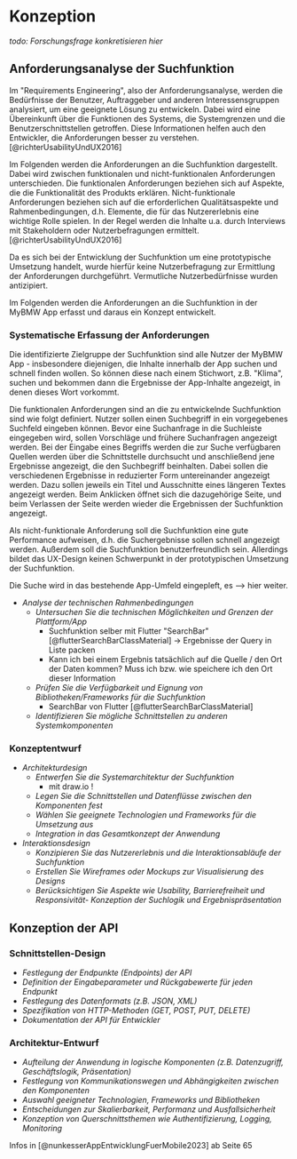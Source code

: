 # Konzeption

*todo: Forschungsfrage konkretisieren hier*

## Anforderungsanalyse der Suchfunktion

Im "Requirements Engineering", also der Anforderungsanalyse, werden die Bedürfnisse der Benutzer, Auftraggeber und anderen Interessensgruppen analysiert, um eine geeignete Lösung zu entwickeln. Dabei wird eine Übereinkunft über die Funktionen des Systems, die Systemgrenzen und die Benutzerschnittstellen getroffen. Diese Informationen helfen auch den Entwickler, die Anforderungen besser zu verstehen. [@richterUsabilityUndUX2016]

<!-- Requirements Engineering / Anforderungsanalyse [@richterUsabilityUndUX2016]:
- Erarbeitung und Erhaltung von Übereinkunft der Stakeholder über Funktionen von System
- Vermittelt Entwicklern besseres Verständnis der Anforderungen
- Definition von Systemgrenzen und Benutzerschnittstellen (mit Fokus auf Bedürfnisse und Ziele der Benutzer)
- Anforderungen ("Requirements") sind ein Teil der primären Disziplinen des Software Engineerings
- Bedürnisse von Benutzern, Auftraggeber und weiteren Interessengruppen (Stakeholder) aufzuarbeiten, damit passende Lösung daraus erstellt werden kann
- Aufbauend auf Bedürfnissen: Erarbeitung von Rahmenbedingungne und Qualitätsanfroderungen
- Bei der Mobilen User Experience: Wer ist die anvisierte Zielgruppe und was sind deren Bedürfnisse? In welchem Kontext und in welchen Situationen wird die Anwendung verwendet? Welche Funktionen sind für die Benutzer in diesen Situationen wirklich nutzbringend?  -->

Im Folgenden werden die Anforderungen an die Suchfunktion dargestellt. Dabei wird zwischen funktionalen und nicht-funktionalen Anforderungen unterschieden. Die funktionalen Anforderungen beziehen sich auf Aspekte, die die Funktionalität des Produkts erklären. Nicht-funktionale Anforderungen beziehen sich auf die erforderlichen Qualitätsaspekte und Rahmenbedingungen, d.h. Elemente, die für das Nutzererlebnis eine wichtige Rolle spielen. In der Regel werden die Inhalte u.a. durch Interviews mit Stakeholdern oder Nutzerbefragungen ermittelt. [@richterUsabilityUndUX2016]

<!-- Funktionale und nicht-funktionale Anforderungen [@richterUsabilityUndUX2016]:
- Funktionale Anforderungen: 
    - Aspekte die mit Funktionsangebot von Produkt zusammenhängen
    - z.B. Suchen, Bestellen, Bewerten
- Nicht-funktionale Anforderungen:
    - geforderte Qualitätsaspekte und Rahmenbedingungen
    - z.B. Anforderungen zur Verfügbarkeit, Antwortzeit, Ausfallsicherheit
    - wichtige Rolle für Nutzererlebnis, Auswirkungen auf verwendete Technologien
- Methoden normalerweise: Interviews und Gespräche mit verscheidenen Stakeholdern, Analyse von Altsystemen und Dokumentationen, Interviews mit Nutzern -->

Da es sich bei der Entwicklung der Suchfunktion um eine prototypische Umsetzung handelt, wurde hierfür keine Nutzerbefragung zur Ermittlung der Anforderungen durchgeführt. Vermutliche Nutzerbedürfnisse wurden antizipiert. 

Im Folgenden werden die Anforderungen an die Suchfunktion in der MyBMW App erfasst und daraus ein Konzept entwickelt.

<!-- - Aber - hier nur prototypische umsetzung, groben Anforderungen kamen von Abteilung und so formuliert, dass es für den protoypschen Umfang sinn macht -->


### Systematische Erfassung der Anforderungen

Die identifizierte Zielgruppe der Suchfunktion sind alle Nutzer der MyBMW App - insbesondere diejenigen, die Inhalte innerhalb der App suchen und schnell finden wollen. So können diese nach einem Stichwort, z.B. "Klima", suchen und bekommen dann die Ergebnisse der App-Inhalte angezeigt, in denen dieses Wort vorkommt.

<!-- - *Identifizierung der Zielgruppe und deren Bedürfnisse*
    - *Identifizieren Sie die Zielgruppe und deren Erwartungen an die Suchfunktion*
        Zielgruppe:
        - Alle Benutzer der BMW App
        - besonders die, die speziell auf der Suche nach etwas sind: Tutorial, mehr Informationen über bestimmte Funktion, Interesse an bestimmter Funktion (z.B. Navigation oder Klima)
        Erwartungen:
        - Grundsätzlich: Das Finden, wonach gesucht wird
        - Ideal: Beim Suchen Vorschläge
        - nach Suchen: Übersichtliche Darstellung aller möglichen Ergebnisse, beim Drücken auf Ergebnis möchte man direkt zur Information gelangen
        - evtl. Suchverlauf anzeigen
        - allgemein: relevante Suchergebnisse, schnelle Reaktionszeit -->

<!-- - *Analyse der Suchszenarien*
    - Suche nach einem Stichwort, um zu sehen, ob in letzter Zeit Updates dafür waren -> z.B. "Klima" eingeben und schauen, ob es in den Release Notes vorgekommen ist, evtl. hierfür gleich Filter
    - Schnelles Suchen nach Tutorial/genauerer Anleitung: z.B. "Navigation" eingeben und auf How-To-Video stoßen, zuvor ist die Filterung nach "Video" oder "Tutorial" möglich -->
    
Die funktionalen Anforderungen sind an die zu entwickelnde Suchfunktion sind wie folgt definiert. Nutzer sollen einen Suchbegriff in ein vorgegebenes Suchfeld eingeben können. Bevor eine Suchanfrage in die Suchleiste eingegeben wird, sollen Vorschläge und frühere Suchanfragen angezeigt werden. Bei der Eingabe eines Begriffs werden die zur Suche verfügbaren Quellen werden über die Schnittstelle durchsucht und anschließend jene Ergebnisse angezeigt, die den Suchbegriff beinhalten. Dabei sollen die verschiedenen Ergebnisse in reduzierter Form untereinander angezeigt werden. Dazu sollen jeweils ein Titel und Ausschnitte eines längeren Textes angezeigt werden. Beim Anklicken öffnet sich die dazugehörige Seite, und beim Verlassen der Seite werden wieder die Ergebnissen der Suchfunktion angezeigt. 

Als nicht-funktionale Anforderung soll die Suchfunktion eine gute Performance aufweisen, d.h. die Suchergebnisse sollen schnell angezeigt werden. Außerdem soll die Suchfunktion benutzerfreundlich sein. Allerdings bildet das UX-Design keinen Schwerpunkt in der prototypischen Umsetzung der Suchfunktion. 

<!-- - *Definition von Qualitätsanforderungen (Usability, Performance, Sicherheit etc.)*

    - *Definieren Sie funktionale und nicht-funktionale Anforderungen an die Suchfunktion (Funktionale Anforderungen: Hierbei handelt es sich um Anforderungen, die in spezifischem Zusammenhang mit dem Projekt stehen. Nicht-funktionale Anforderungen: Alle anderen Anforderungen gibt es auch bei mehreren Projekten, wie etwa das Zeitmanagement oder den Ressourcenverbrauch.)* -->

<!--
Funktionale Anforderungen
1. Freie Textsuche:
    - Die Nutzer können frei Suchbegriffe in ein Suchfeld eingeben, um nach Inhalten zu suchen.
    - Die Suche soll alle durchsuchbaren Bereiche (Explore-Page mit Tutorials und Artikeln, Release Notes, MyHighlights) abdecken.
    - Die Suche soll mit AND- oder OR-Verknüpfung mehrere Suchbegriffe unterstützen.
2. Suchergebnisse:
    - Die Suchergebnisse sollen untereinander angezeigt werden.
    - Dabei soll die Quelle bzw. Kategorie erkennbar sein
    - Durch Drücken auf das Ergebnis soll zum Ort der Daten innerhalb der App navigiert werden
3. Filterung der Suche:
    - Die Suchergebnisse können nach Kategorien wie Tutorials, Artikel, Release Notes usw. gefiltert werden. (evtl.)
4. Suchverlauf:
    - Vor Eingabe des Suchbegriffes soll der Verlauf der letzen Suchanfragen angezeigt werden
5. Suchvorschläge (noch nicht sicher):
    - Während der Eingabe werden Suchvorschläge angezeigt, um die Suche zu erleichtern.
    - Falsch geschriebene Suchbegriffe werden erkannt und Verbesserungsvorschläge angezeigt.

Nicht-funktionale Anforderungen
    1. Usability:
        - Die Suchfunktion soll intuitiv und einfach zu bedienen sein.
        - Die Darstellung der Suchergebnisse muss übersichtlich und verständlich sein.
        - Das Design der Suchfunktion soll konsistent mit dem restlichen App-Design sein.
    2. Performance:
        Die Suchfunktion muss eine schnelle Reaktionszeit auf Nutzereingaben aufweisen.
        Die Anzeige von Suchvorschlägen und Suchergebnissen soll zeitnah erfolgen.
        Die Suchfunktion muss auch bei hoher Nutzerlast zuverlässig und performant arbeiten.

- *Priorisieren Sie die Anforderungen nach Wichtigkeit und Umsetzungsaufwand *  
    1. Freie Textsuche
    2. Suchergebnisse
    3. Filterung
    4. Verlauf
    5. Vorschläge -->

Die Suche wird in das bestehende App-Umfeld eingepleft, es --> hier weiter. 

- *Analyse der technischen Rahmenbedingungen*
    - *Untersuchen Sie die technischen Möglichkeiten und Grenzen der Plattform/App*
        - Suchfunktion selber mit Flutter "SearchBar" [@flutterSearchBarClassMaterial] -> Ergebnisse der Query in Liste packen
        - Kann ich bei einem Ergebnis tatsächlich auf die Quelle / den Ort der Daten kommen? Muss ich bzw. wie speichere ich den Ort dieser Information
    - *Prüfen Sie die Verfügbarkeit und Eignung von Bibliotheken/Frameworks für die Suchfunktion*
        - SearchBar von Flutter [@flutterSearchBarClassMaterial]
    - *Identifizieren Sie mögliche Schnittstellen zu anderen Systemkomponenten*

### Konzeptentwurf 

- *Architekturdesign*
    - *Entwerfen Sie die Systemarchitektur der Suchfunktion*
        - mit draw.io !
    - *Legen Sie die Schnittstellen und Datenflüsse zwischen den Komponenten fest*
    - *Wählen Sie geeignete Technologien und Frameworks für die Umsetzung aus*
    - *Integration in das Gesamtkonzept der Anwendung*
- *Interaktionsdesign*
    - *Konzipieren Sie das Nutzererlebnis und die Interaktionsabläufe der Suchfunktion*
    - *Erstellen Sie Wireframes oder Mockups zur Visualisierung des Designs*
    - *Berücksichtigen Sie Aspekte wie Usability, Barrierefreiheit und Responsivität- Konzeption der Suchlogik und Ergebnispräsentation*

## Konzeption der API

### Schnittstellen-Design

- *Festlegung der Endpunkte (Endpoints) der API*
- *Definition der Eingabeparameter und Rückgabewerte für jeden Endpunkt*
- *Festlegung des Datenformats (z.B. JSON, XML)*
- *Spezifikation von HTTP-Methoden (GET, POST, PUT, DELETE)*
- *Dokumentation der API für Entwickler*

### Architektur-Entwurf

- *Aufteilung der Anwendung in logische Komponenten (z.B. Datenzugriff, Geschäftslogik, Präsentation)*
- *Festlegung von Kommunikationswegen und Abhängigkeiten zwischen den Komponenten*
- *Auswahl geeigneter Technologien, Frameworks und Bibliotheken*
- *Entscheidungen zur Skalierbarkeit, Performanz und Ausfallsicherheit*
- *Konzeption von Querschnittsthemen wie Authentifizierung, Logging, Monitoring*

Infos in [@nunkesserAppEntwicklungFuerMobile2023] ab Seite 65


